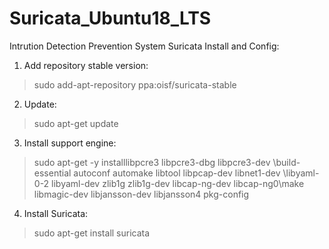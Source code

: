 # Suricata_Ubuntu18_LTS
Intrution Detection Prevention System Suricata
Install and Config:

1. Add repository stable version: 
> sudo add-apt-repository ppa:oisf/suricata-stable

2. Update:
> sudo apt-get update

3. Install support engine:
> sudo apt-get -y installlibpcre3 libpcre3-dbg libpcre3-dev \build-essential autoconf automake libtool libpcap-dev libnet1-dev \libyaml-0-2 libyaml-dev zlib1g zlib1g-dev libcap-ng-dev libcap-ng0\make libmagic-dev libjansson-dev libjansson4 pkg-config

4. Install Suricata:
> sudo apt-get install suricata 










